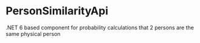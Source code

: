 # PersonSimilarityApi
.NET 6 based component for probability calculations that 2 persons are the same physical person

